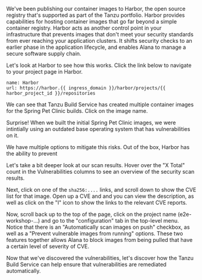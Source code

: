 We've been publishing our container images to Harbor, the open source registry that's supported as part of the Tanzu portfolio. Harbor provides capabilities for hosting container images that go far beyond a simple container registry.  Harbor acts as another control point in your infrastructure that prevents images that don't meet your security standards from ever reaching your application clusters.  It shifts security checks to an earlier phase in the application lifecycle, and enables Alana to manage a secure software supply chain.

Let's look at Harbor to see how this works. Click the link below to navigate to your project page in Harbor.

```dashboard:reload-dashboard
name: Harbor
url: https://harbor.{{ ingress_domain }}/harbor/projects/{{ harbor_project_id }}/repositories
```

We can see that Tanzu Build Service has created multiple container images for the Spring Pet Clinic builds. Click on the image name.

Surprise!  When we built the initial Spring Pet Clinic images, we were intintially using an outdated base operating system that has vulnerabilities on it.

We have multiple options to mitigate this risks.  Out of the box, Harbor has the ability to prevent 

Let's take a bit deeper look at our scan results.  Hover over the "X Total" count in the Vulnerabilities columns to see an overview of the security scan results. 

Next, click on one of the `sha256:....` links, and scroll down to show the CVE list for that image.  Open up a CVE and and you can view the description, as well as click on the "I" icon to show the links to the relevant CVE reports.

Now, scroll back up to the top of the page, click on the project name (e2e-workshop-...) and go to the "configuration" tab in the top-level menu.  Notice that there is an "Automatically scan images on push" checkbox, as well as a "Prevent vulnerable images from running" options.  These two features together allows Alana to block images from being pulled that have a certain level of severity of CVE.

Now that we've discovered the vulnerabilities, let's discover how the Tanzu Build Service can help ensure that vulnerabilities are remediated automatically.